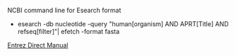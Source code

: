 NCBI command line for Esearch format
- esearch -db nucleotide -query "human[organism] AND APRT[Title] AND refseq[filter]"| efetch -format fasta

[Entrez Direct Manual](https://www.ncbi.nlm.nih.gov/books/NBK179288/)

